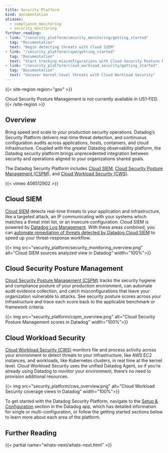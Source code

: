 ```yaml
---
title: Security Platform
kind: documentation
aliases:
  - compliance_monitoring
  - security_monitoring
further_reading:
- link: "/security_platform/security_monitoring/getting_started"
  tag: "Documentation"
  text: "Begin detecting threats with Cloud SIEM"
- link: "/security_platform/cspm/getting_started"
  tag: "Documentation"
  text: "Start tracking misconfigurations with Cloud Security Posture Management"
- link: "/security_platform/cloud_workload_security/getting_started"
  tag: "Documentation"
  text: "Uncover kernel-level threats with Cloud Workload Security"
---
```


{{< site-region region="gov" >}}
<div class="alert alert-warning">
Cloud Security Posture Management is not currently available in US1-FED.
</div>
{{< /site-region >}}

## Overview

Bring speed and scale to your production security operations. Datadog’s Security Platform delivers real-time threat detection, and continuous configuration audits across applications, hosts, containers, and cloud infrastructure. Coupled with the greater Datadog observability platform, the Datadog security platform brings unprecedented integration between security and operations aligned to your organizations shared goals.

The Datadog Security Platform includes [Cloud SIEM](#security-monitoring), [Cloud Security Posture Management (CSPM)](#cloud-security-posture-management), and [Cloud Workload Security (CWS)](#cloud-workload-security).

{{< vimeo 408512902 >}}
</br>

## Cloud SIEM

[Cloud SIEM][1] detects real-time threats to your application and infrastructure, like a targeted attack, an IP communicating with your systems which matches a threat intel list, or an insecure configuration. Cloud SIEM is powered by [Datadog Log Management][2]. With these areas combined, you can [automate remediation of threats detected by Datadog Cloud SIEM][3] to speed up your threat-response workflow.

{{< img src="security_platform/security_monitoring_overview.png" alt="Cloud SIEM sources analyzed view in Datadog" width="100%">}}

## Cloud Security Posture Management

[Cloud Security Posture Management (CSPM)][4] tracks the security hygiene and compliance posture of your production environment, can automate audit evidence collection, and catch misconfigurations that leave your organization vulnerable to attacks. See security posture scores across your infrastructure and trace each score back to the applicable benchmark or framework criteria.

{{< img src="security_platform/cspm_overview.png" alt="Cloud Security Posture Management scores in Datadog" width="100%">}}

## Cloud Workload Security

[Cloud Workload Security (CWS)][5] monitors file and process activity across your environment to detect threats to your infrastructure, like AWS EC2 instances, and workloads, like Kubernetes clusters, in real time at the kernel level. Cloud Workload Security uses the unified Datadog Agent, so if you’re already using Datadog to monitor your environment, there’s no need to provision additional resources.

{{< img src="security_platform/cws_overview.png" alt="Cloud Workload Security coverage views in Datadog" width="100%">}}

To get started with the Datadog Security Platform, navigate to the [Setup & Configuration][6] section in the Datadog app, which has detailed information for single or multi-configuration, or follow the getting started sections below to learn more about each area of the platform.

## Further Reading

{{< partial name="whats-next/whats-next.html" >}}

[1]: /security_platform/security_monitoring
[2]: /logs/
[3]: https://www.datadoghq.com/blog/automated-vulnerability-remediation-datadog/
[4]: /security_platform/cspm/
[5]: /security_platform/cloud_workload_security/
[6]: https://app.datadoghq.com/security/configuration
